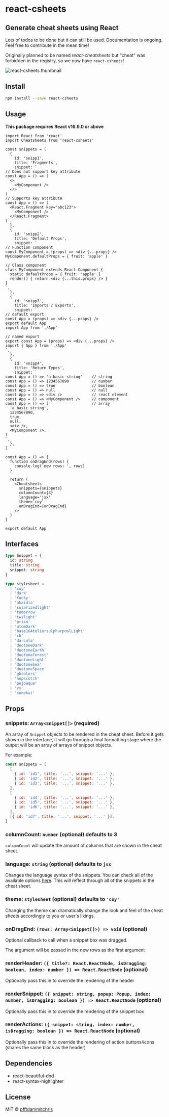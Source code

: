 # react-csheets

## Generate cheat sheets using React

Lots of todos to be done but it can still be used. Documentation is ongoing. Feel free to contribute in the mean time!

Originally planned to be named _react-cheatsheets_ but "cheat" was forbidden in the registry, so we now have `react-csheets`!

![react-csheets thumbnail](https://pfftdammitchris-react.s3-us-west-1.amazonaws.com/react-cheatsheets/thumbnail.jpg)

## Install

```bash
npm install --save react-csheets
```

## Usage

**This package requires React v16.9.0 or above**

```tsx
import React from 'react'
import Cheatsheets from 'react-csheets'

const snippets = [
  {
    id: 'snipp1',
    title: 'Fragments',
    snippet: `
// Does not support key attribute
const App = () => (
  <>
    <MyComponent />
  </>
)
// Supports key attribute
const App = () => (
  <React.Fragment key="abc123">
    <MyComponent />
  </React.Fragment>
)`,
  },
  {
    id: 'snipp2',
    title: 'Default Props',
    snippet: `
// Function component
const MyComponent = (props) => <div {...props} />
MyComponent.defaultProps = { fruit: 'apple' }

// Class component
class MyComponent extends React.Component {
  static defaultProps = { fruit: 'apple' }
  render() { return <div {...this.props} /> }
}  
`,
  },
  {
    id: 'snipp3',
    title: 'Imports / Exports',
    snippet: `
// default export
const App = (props) => <div {...props} />
export default App
import App from './App'

// named export
export const App = (props) => <div {...props} />
import { App } from './App'
`,
  },
  {
    id: 'snipp4',
    title: 'Return Types',
    snippet: `
const App = () => 'a basic string'    // string
const App = () => 1234567890          // number
const App = () => true                // boolean 
const App = () => null                // null
const App = () => <div />             // react element
const App = () => <MyComponent />     // component
const App = () => [                   // array
  'a basic string',
  1234567890,
  true,
  null,
  <div />,
  <MyComponent />,
]
`,
  },
]

const App = () => {
  function onDragEnd(rows) {
    console.log('new rows: ', rows)
  }

  return (
    <Cheatsheets
      snippets={snippets}
      columnCount={3}
      language='jsx'
      theme='coy'
      onDragEnd={onDragEnd}
    />
  )
}

export default App
```

## Interfaces

```ts
type Snippet = {
  id: string
  title: string
  snippet: string
}

type stylesheet =
  | 'coy'
  | 'dark'
  | 'funky'
  | 'okaidia'
  | 'solarizedlight'
  | 'tomorrow'
  | 'twilight'
  | 'prism'
  | 'atomDark'
  | 'base16AteliersulphurpoolLight'
  | 'cb'
  | 'darcula'
  | 'duotoneDark'
  | 'duotoneEarth'
  | 'duotoneForest'
  | 'duotoneLight'
  | 'duotoneSea'
  | 'duotoneSpace'
  | 'ghcolors'
  | 'hopscotch'
  | 'pojoaque'
  | 'vs'
  | 'xonokai'
```

## Props

### **snippets**: `Array<Snippet[]>` (required)

An array of `Snippet` objects to be rendered in the cheat sheet. Before it gets shown in the interface, it will go through a final formatting stage where the output will be an array of arrays of snippet objects.

For example:

```js
const snippets = [
  [
    { id: 'id1', title: '...', snippet: '...' },
    { id: 'id2', title: '...', snippet: '...' },
    { id: 'id3', title: '...', snippet: '...' },
  ],
  [
    { id: 'id4', title: '...', snippet: '...' },
    { id: 'id5', title: '...', snippet: '...' },
    { id: 'id6', title: '...', snippet: '...' },
  ],
  [{ id: 'id7', title: '...', snippet: '...' }],
]
```

### **columnCount**: `number` (optional) defaults to 3

`columnCount` will update the amount of columns that are shown in the cheat sheet.

### **language**: `string` (optional) defaults to `jsx`

Changes the language syntax of the snippets. You can check all of the available options [here](https://github.com/conorhastings/react-syntax-highlighter/blob/master/AVAILABLE_LANGUAGES_PRISM.MD). This will reflect through all of the snippets in the cheat sheet.

### **theme**: `stylesheet` (optional) defaults to `'coy'`

Changing the theme can dramatically change the look and feel of the cheat sheets accordingly to you or user's likings.

### **onDragEnd**: `(rows: Array<Snippet[]>) => void` (optional)

Optional callback to call when a snippet box was dragged.

The argument will be passed in the new rows as the first argument

### **renderHeader**: `({ title?: React.ReactNode, isDragging: boolean, index: number }) => React.ReactNode` (optional)

Optionally pass this in to override the rendering of the header

### **renderSnippet**: `({ snippet: string, popup: Popup, index: number, isDragging: boolean }) => React.ReactNode` (optional)

Optionally pass this in to override the rendering of the snippet box

### **renderActions**: `({ snippet: string, index: number, isDragging: boolean }) => React.ReactNode` (optional)

Optionally pass this in to override the rendering of action buttons/icons (shares the same block as the header)

## Dependencies

- react-beautiful-dnd
- react-syntax-highlighter

## License

MIT © [pfftdammitchris](https://github.com/pfftdammitchris)
